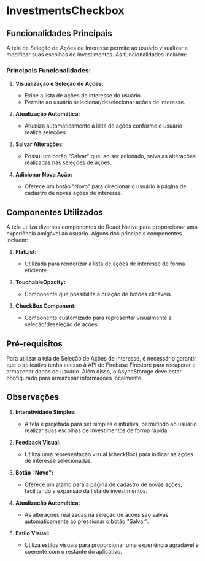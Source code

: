 # InvestmentsCheckbox

## Funcionalidades Principais

A tela de Seleção de Ações de Interesse permite ao usuário visualizar e modificar suas escolhas de investimentos. As funcionalidades incluem:

### Principais Funcionalidades:

1. **Visualização e Seleção de Ações:**
   - Exibe a lista de ações de interesse do usuário.
   - Permite ao usuário selecionar/deselecionar ações de interesse.

2. **Atualização Automática:**
   - Atualiza automaticamente a lista de ações conforme o usuário realiza seleções.

3. **Salvar Alterações:**
   - Possui um botão "Salvar" que, ao ser acionado, salva as alterações realizadas nas seleções de ações.

4. **Adicionar Nova Ação:**
   - Oferece um botão "Novo" para direcionar o usuário à página de cadastro de novas ações de interesse.

## Componentes Utilizados

A tela utiliza diversos componentes do React Native para proporcionar uma experiência amigável ao usuário. Alguns dos principais componentes incluem:

1. **FlatList:**
   - Utilizada para renderizar a lista de ações de interesse de forma eficiente.

2. **TouchableOpacity:**
   - Componente que possibilita a criação de botões clicáveis.

3. **CheckBox Component:**
   - Componente customizado para representar visualmente a seleção/deseleção de ações.

## Pré-requisitos

Para utilizar a tela de Seleção de Ações de Interesse, é necessário garantir que o aplicativo tenha acesso à API do Firebase Firestore para recuperar e armazenar dados do usuário. Além disso, o AsyncStorage deve estar configurado para armazenar informações localmente.

## Observações

1. **Interatividade Simples:**
   - A tela é projetada para ser simples e intuitiva, permitindo ao usuário realizar suas escolhas de investimentos de forma rápida.

2. **Feedback Visual:**
   - Utiliza uma representação visual (checkBox) para indicar as ações de interesse selecionadas.

3. **Botão "Novo":**
   - Oferece um atalho para a página de cadastro de novas ações, facilitando a expansão da lista de investimentos.

4. **Atualização Automática:**
   - As alterações realizadas na seleção de ações são salvas automaticamente ao pressionar o botão "Salvar".

5. **Estilo Visual:**
   - Utiliza estilos visuais para proporcionar uma experiência agradável e coerente com o restante do aplicativo.